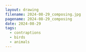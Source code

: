 ```yaml
---
layout: drawing
filename: 2024-08-29_composing.jpg
pagename: 2024-08-29_composing
date: 2024-08-29
tags:
  - contraptions
  - birds
  - animals
---
```

